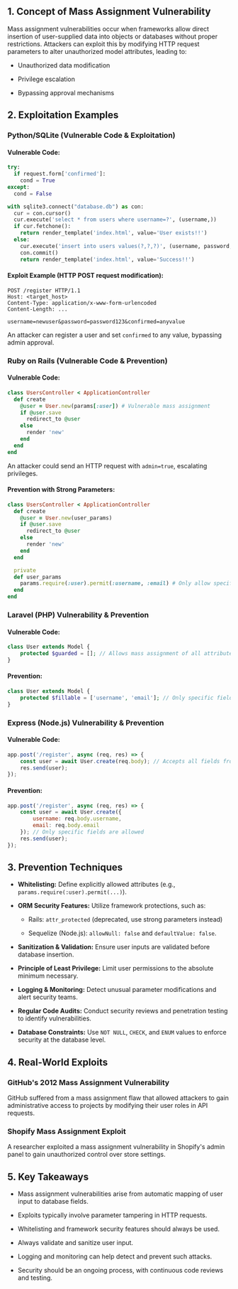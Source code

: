 ## 1. Concept of Mass Assignment Vulnerability

Mass assignment vulnerabilities occur when frameworks allow direct insertion of user-supplied data into objects or databases without proper restrictions. Attackers can exploit this by modifying HTTP request parameters to alter unauthorized model attributes, leading to:

- Unauthorized data modification
    
- Privilege escalation
    
- Bypassing approval mechanisms
    

## 2. Exploitation Examples

### **Python/SQLite (Vulnerable Code & Exploitation)**

#### Vulnerable Code:

```python
try:
  if request.form['confirmed']:
    cond = True
except:
  cond = False

with sqlite3.connect("database.db") as con:
  cur = con.cursor()
  cur.execute('select * from users where username=?', (username,))
  if cur.fetchone():
    return render_template('index.html', value='User exists!!')
  else:
    cur.execute('insert into users values(?,?,?)', (username, password, cond))
    con.commit()
    return render_template('index.html', value='Success!!')
```

#### Exploit Example (HTTP POST request modification):

```http
POST /register HTTP/1.1
Host: <target_host>
Content-Type: application/x-www-form-urlencoded
Content-Length: ...

username=newuser&password=password123&confirmed=anyvalue
```

An attacker can register a user and set `confirmed` to any value, bypassing admin approval.

### **Ruby on Rails (Vulnerable Code & Prevention)**

#### Vulnerable Code:

```ruby
class UsersController < ApplicationController
  def create
    @user = User.new(params[:user]) # Vulnerable mass assignment
    if @user.save
      redirect_to @user
    else
      render 'new'
    end
  end
end
```

An attacker could send an HTTP request with `admin=true`, escalating privileges.

#### Prevention with Strong Parameters:

```ruby
class UsersController < ApplicationController
  def create
    @user = User.new(user_params)
    if @user.save
      redirect_to @user
    else
      render 'new'
    end
  end

  private
  def user_params
    params.require(:user).permit(:username, :email) # Only allow specific fields
  end
end
```

### **Laravel (PHP) Vulnerability & Prevention**

#### Vulnerable Code:

```php
class User extends Model {
    protected $guarded = []; // Allows mass assignment of all attributes (unsafe)
}
```

#### Prevention:

```php
class User extends Model {
    protected $fillable = ['username', 'email']; // Only specific fields are allowed
}
```

### **Express (Node.js) Vulnerability & Prevention**

#### Vulnerable Code:

```javascript
app.post('/register', async (req, res) => {
    const user = await User.create(req.body); // Accepts all fields from request (unsafe)
    res.send(user);
});
```

#### Prevention:

```javascript
app.post('/register', async (req, res) => {
    const user = await User.create({
        username: req.body.username,
        email: req.body.email
    }); // Only specific fields are allowed
    res.send(user);
});
```

## 3. Prevention Techniques

- **Whitelisting:** Define explicitly allowed attributes (e.g., `params.require(:user).permit(...)`).
    
- **ORM Security Features:** Utilize framework protections, such as:
    
    - Rails: `attr_protected` (deprecated, use strong parameters instead)
        
    - Sequelize (Node.js): `allowNull: false` and `defaultValue: false`.
        
- **Sanitization & Validation:** Ensure user inputs are validated before database insertion.
    
- **Principle of Least Privilege:** Limit user permissions to the absolute minimum necessary.
    
- **Logging & Monitoring:** Detect unusual parameter modifications and alert security teams.
    
- **Regular Code Audits:** Conduct security reviews and penetration testing to identify vulnerabilities.
    
- **Database Constraints:** Use `NOT NULL`, `CHECK`, and `ENUM` values to enforce security at the database level.
    

## 4. Real-World Exploits

### **GitHub's 2012 Mass Assignment Vulnerability**

GitHub suffered from a mass assignment flaw that allowed attackers to gain administrative access to projects by modifying their user roles in API requests.

### **Shopify Mass Assignment Exploit**

A researcher exploited a mass assignment vulnerability in Shopify's admin panel to gain unauthorized control over store settings.

## 5. Key Takeaways

- Mass assignment vulnerabilities arise from automatic mapping of user input to database fields.
    
- Exploits typically involve parameter tampering in HTTP requests.
    
- Whitelisting and framework security features should always be used.
    
- Always validate and sanitize user input.
    
- Logging and monitoring can help detect and prevent such attacks.
    
- Security should be an ongoing process, with continuous code reviews and testing.
    
